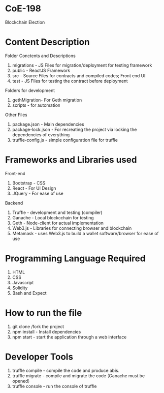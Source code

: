 # CoE-198
Blockchain Election

# Content Description

Folder Conctents and Descriptions
1. migrations - JS Files for migration/deployment for testing framework
2. public - ReactJS Framework
3. src - Source Files for contracts and compiled codes; Front end UI
4. test - JS Files for testing the contract before deployment

Folders for development
1. gethMigration- For Geth migration
2. scripts - for automation

Other Files
1. package.json - Main dependencies
2. package-lock.json - For recreating the project via locking the dependencies of everything
3. truffle-config.js - simple configuration file for truffle


# Frameworks and Libraries used
Front-end
1. Bootstrap - CSS
2. React - For UI Design
3. JQuery - For ease of use

Backend 
1. Truffle - development and testing (compiler)
2. Ganache - Local blockcchain for testing
3. Geth - Node-client for actual implementation
4. Web3.js - Libraries for connecting browser and blockchain
5. Metamask - uses Web3.js to build a wallet software/browser for ease of use

# Programming Language Required
1. HTML
2. CSS
3. Javascript
4. Solidity
5. Bash and Expect

# How to run the file
1. git clone <link>/fork the project
2. npm install - Install dependencies
3. npm start - start the application through a web interface

# Developer Tools
1. truffle compile - compile the code and produce abis.
2. truffle migrate - compile and migrate the code (Ganache must be opened)
3. truffle console - run the console of truffle

